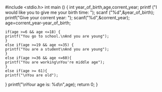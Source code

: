#include <stdio.h>
int main () {
	int year_of_birth,age,corrent_year;
    printf ("I would like you to give me your birth time: ");
    scanf ("%d",&year_of_birth);
    printf("Give your corrent year: ");
    scanf("%d",&corrent_year);
    age=corrent_year-year_of_birth;
    
    if(age >=6 && age <=18) {
    printf("You go to school.\nAnd you are young");
	} 
	else if(age >=19 && age <=35) {
	printf("You are a student\nAnd you are young");
	} 
	else if(age >=36 && age <=60){
	printf("You are working\nYou're middle age");
	} 
	else if(age >= 61){
	printf("\nYou are old");
}
	printf("\nYour age is: %d\n",age);
	return 0;
}
   
